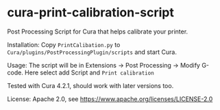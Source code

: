 # cura-print-calibration-script
Post Processing Script for Cura that helps calibrate your printer.

Installation: 
Copy `PrintCalibation.py` to `Cura/plugins/PostProcessingPlugin/scripts` and start Cura.

Usage:
The script will be in Extensions -> Post Processing -> Modify G-code. Here select add Script and `Print calibration`

Tested with Cura 4.2.1, should work with later versions too.

License: Apache 2.0, see https://www.apache.org/licenses/LICENSE-2.0
